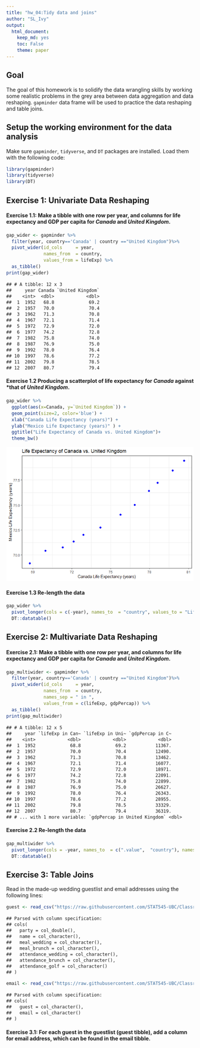 ```yaml
---
title: "hw_04:Tidy data and joins"
author: "SL_Ivy"
output: 
  html_document: 
    keep_md: yes
    toc: False
    theme: paper
---
```

## Goal

The goal of this homework is to solidify the data wrangling skills by working some realistic problems in the grey area between data aggregation and data reshaping.
`gapminder` data frame will be used to practice the data reshaping and table joins.



## Setup the working environment for the data analysis
Make sure `gapminder`, `tidyverse`, and `DT` packages are installed.
Load them with the following code:

```r
library(gapminder)
library(tidyverse)
library(DT)
```

## Exercise 1: Univariate Data Reshaping

#### Exercise 1.1: Make a tibble with one row per **year**, and columns for **life expectancy** and **GDP per capita** for *Canada* and *United Kingdom*.

```r
gap_wider <- gapminder %>%
  filter(year, country=='Canada' | country =="United Kingdom")%>%
  pivot_wider(id_cols     = year, 
              names_from  = country, 
              values_from = lifeExp) %>%
  as_tibble()
print(gap_wider)
```

```
## # A tibble: 12 x 3
##     year Canada `United Kingdom`
##    <int>  <dbl>            <dbl>
##  1  1952   68.8             69.2
##  2  1957   70.0             70.4
##  3  1962   71.3             70.8
##  4  1967   72.1             71.4
##  5  1972   72.9             72.0
##  6  1977   74.2             72.8
##  7  1982   75.8             74.0
##  8  1987   76.9             75.0
##  9  1992   78.0             76.4
## 10  1997   78.6             77.2
## 11  2002   79.8             78.5
## 12  2007   80.7             79.4
```


#### Exercise 1.2 Producing a scatterplot of life expectancy for *Canada* against *that of *United Kingdom*.



```r
gap_wider %>% 
  ggplot(aes(x=Canada, y=`United Kingdom`)) +
  geom_point(size=2, color='blue') +
  xlab("Canada Life Expectancy (years)") +
  ylab("Mexico Life Expectancy (years)" ) +
  ggtitle("Life Expectancy of Canada vs. United Kingdom")+
  theme_bw()
```

![](hw_04_files/figure-html/unnamed-chunk-3-1.png)<!-- -->


#### Exercise 1.3 Re-length the data

```r
gap_wider %>% 
  pivot_longer(cols = c(-year), names_to  = "country", values_to = "LifeExp") %>%
  DT::datatable()
```

<!--html_preserve--><div id="htmlwidget-e1399c9fc3be402d6fa5" style="width:100%;height:auto;" class="datatables html-widget"></div>
<script type="application/json" data-for="htmlwidget-e1399c9fc3be402d6fa5">{"x":{"filter":"none","data":[["1","2","3","4","5","6","7","8","9","10","11","12","13","14","15","16","17","18","19","20","21","22","23","24"],[1952,1952,1957,1957,1962,1962,1967,1967,1972,1972,1977,1977,1982,1982,1987,1987,1992,1992,1997,1997,2002,2002,2007,2007],["Canada","United Kingdom","Canada","United Kingdom","Canada","United Kingdom","Canada","United Kingdom","Canada","United Kingdom","Canada","United Kingdom","Canada","United Kingdom","Canada","United Kingdom","Canada","United Kingdom","Canada","United Kingdom","Canada","United Kingdom","Canada","United Kingdom"],[68.75,69.18,69.96,70.42,71.3,70.76,72.13,71.36,72.88,72.01,74.21,72.76,75.76,74.04,76.86,75.007,77.95,76.42,78.61,77.218,79.77,78.471,80.653,79.425]],"container":"<table class=\"display\">\n  <thead>\n    <tr>\n      <th> <\/th>\n      <th>year<\/th>\n      <th>country<\/th>\n      <th>LifeExp<\/th>\n    <\/tr>\n  <\/thead>\n<\/table>","options":{"columnDefs":[{"className":"dt-right","targets":[1,3]},{"orderable":false,"targets":0}],"order":[],"autoWidth":false,"orderClasses":false}},"evals":[],"jsHooks":[]}</script><!--/html_preserve-->


## Exercise 2: Multivariate Data Reshaping

#### Exercise 2.1: Make a tibble with one row per **year**, and columns for **life expectancy** and **GDP per capita** for *Canada* and *United Kingdom*.


```r
gap_multiwider <- gapminder %>%
  filter(year, country=='Canada' | country =="United Kingdom")%>%
  pivot_wider(id_cols     = year,
              names_from  = country,
              names_sep = " in ",
              values_from = c(lifeExp, gdpPercap)) %>%
  as_tibble()
print(gap_multiwider)
```

```
## # A tibble: 12 x 5
##     year `lifeExp in Can~ `lifeExp in Uni~ `gdpPercap in C~
##    <int>            <dbl>            <dbl>            <dbl>
##  1  1952             68.8             69.2           11367.
##  2  1957             70.0             70.4           12490.
##  3  1962             71.3             70.8           13462.
##  4  1967             72.1             71.4           16077.
##  5  1972             72.9             72.0           18971.
##  6  1977             74.2             72.8           22091.
##  7  1982             75.8             74.0           22899.
##  8  1987             76.9             75.0           26627.
##  9  1992             78.0             76.4           26343.
## 10  1997             78.6             77.2           28955.
## 11  2002             79.8             78.5           33329.
## 12  2007             80.7             79.4           36319.
## # ... with 1 more variable: `gdpPercap in United Kingdom` <dbl>
```


#### Exercise 2.2 Re-length the data

```r
gap_multiwider %>% 
  pivot_longer(cols = -year, names_to  = c(".value",  "country"), names_sep = ' in ') %>%
  DT::datatable()
```

<!--html_preserve--><div id="htmlwidget-6bf42cac6d2eae6fd9ec" style="width:100%;height:auto;" class="datatables html-widget"></div>
<script type="application/json" data-for="htmlwidget-6bf42cac6d2eae6fd9ec">{"x":{"filter":"none","data":[["1","2","3","4","5","6","7","8","9","10","11","12","13","14","15","16","17","18","19","20","21","22","23","24"],[1952,1952,1957,1957,1962,1962,1967,1967,1972,1972,1977,1977,1982,1982,1987,1987,1992,1992,1997,1997,2002,2002,2007,2007],["Canada","United Kingdom","Canada","United Kingdom","Canada","United Kingdom","Canada","United Kingdom","Canada","United Kingdom","Canada","United Kingdom","Canada","United Kingdom","Canada","United Kingdom","Canada","United Kingdom","Canada","United Kingdom","Canada","United Kingdom","Canada","United Kingdom"],[68.75,69.18,69.96,70.42,71.3,70.76,72.13,71.36,72.88,72.01,74.21,72.76,75.76,74.04,76.86,75.007,77.95,76.42,78.61,77.218,79.77,78.471,80.653,79.425],[11367.16112,9979.508487,12489.95006,11283.17795,13462.48555,12477.17707,16076.58803,14142.85089,18970.57086,15895.11641,22090.88306,17428.74846,22898.79214,18232.42452,26626.51503,21664.78767,26342.88426,22705.09254,28954.92589,26074.53136,33328.96507,29478.99919,36319.23501,33203.26128]],"container":"<table class=\"display\">\n  <thead>\n    <tr>\n      <th> <\/th>\n      <th>year<\/th>\n      <th>country<\/th>\n      <th>lifeExp<\/th>\n      <th>gdpPercap<\/th>\n    <\/tr>\n  <\/thead>\n<\/table>","options":{"columnDefs":[{"className":"dt-right","targets":[1,3,4]},{"orderable":false,"targets":0}],"order":[],"autoWidth":false,"orderClasses":false}},"evals":[],"jsHooks":[]}</script><!--/html_preserve-->


## Exercise 3: Table Joins 

Read in the made-up wedding guestlist and email addresses using the following lines:


```r
guest <- read_csv("https://raw.githubusercontent.com/STAT545-UBC/Classroom/master/data/wedding/attend.csv")
```

```
## Parsed with column specification:
## cols(
##   party = col_double(),
##   name = col_character(),
##   meal_wedding = col_character(),
##   meal_brunch = col_character(),
##   attendance_wedding = col_character(),
##   attendance_brunch = col_character(),
##   attendance_golf = col_character()
## )
```

```r
email <- read_csv("https://raw.githubusercontent.com/STAT545-UBC/Classroom/master/data/wedding/emails.csv")
```

```
## Parsed with column specification:
## cols(
##   guest = col_character(),
##   email = col_character()
## )
```

#### Exercise 3.1: For each guest in the guestlist (guest tibble), add a column for email address, which can be found in the email tibble.



